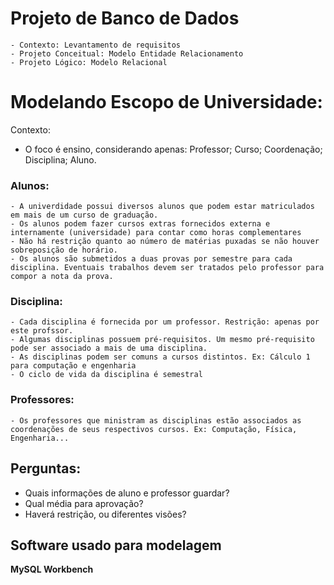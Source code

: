 # Projeto de Banco de Dados

	- Contexto: Levantamento de requisitos
	- Projeto Conceitual: Modelo Entidade Relacionamento
	- Projeto Lógico: Modelo Relacional

# Modelando Escopo de Universidade:
Contexto: 
- O foco é ensino, considerando apenas: Professor; Curso; Coordenação; Disciplina; Aluno.

### Alunos: 
	- A univerdidade possui diversos alunos que podem estar matriculados em mais de um curso de graduação.
	- Os alunos podem fazer cursos extras fornecidos externa e internamente (universidade) para contar como horas complementares
	- Não há restrição quanto ao número de matérias puxadas se não houver sobreposição de horário.
	- Os alunos são submetidos a duas provas por semestre para cada disciplina. Eventuais trabalhos devem ser tratados pelo professor para compor a nota da prova.

### Disciplina:
	- Cada disciplina é fornecida por um professor. Restrição: apenas por este profssor.
	- Algumas disciplinas possuem pré-requisitos. Um mesmo pré-requisito pode ser associado a mais de uma disciplina.
	- As disciplinas podem ser comuns a cursos distintos. Ex: Cálculo 1 para computação e engenharia
	- O ciclo de vida da disciplina é semestral

### Professores:
	- Os professores que ministram as disciplinas estão associados as coordenações de seus respectivos cursos. Ex: Computação, Física, Engenharia...

## Perguntas: 
- Quais informações de aluno e professor guardar?
- Qual média para aprovação?
- Haverá restrição, ou diferentes visões?


## Software usado para modelagem
**MySQL Workbench**
